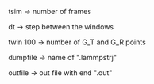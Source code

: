 tsim -> number of frames

dt   -> step between the windows

twin 100 -> number of G_T and G_R points

dumpfile -> name of ".lammpstrj"

outfile  -> out file with end ".out"
